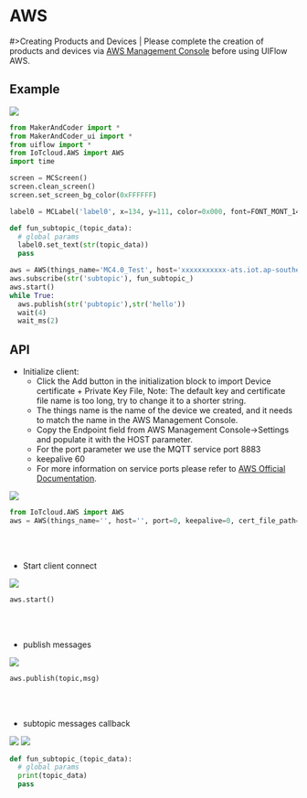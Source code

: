 # AWS

#>Creating Products and Devices | Please complete the creation of products and devices via [AWS Management Console](https://aws.amazon.com/) before using UIFlow AWS.

## Example

<img class="blockly_svg" src="https://makerandcoder.com/MCLab/blockly/iot_cloud/aws/uiflow_block_aws_example.svg">

```python
from MakerAndCoder import *
from MakerAndCoder_ui import *
from uiflow import *
from IoTcloud.AWS import AWS
import time

screen = MCScreen()
screen.clean_screen()
screen.set_screen_bg_color(0xFFFFFF)

label0 = MCLabel('label0', x=134, y=111, color=0x000, font=FONT_MONT_14, parent=None)

def fun_subtopic_(topic_data):
  # global params
  label0.set_text(str(topic_data))
  pass

aws = AWS(things_name='MC4.0_Test', host='xxxxxxxxxxx-ats.iot.ap-southeast-1.amazonaws.com', port=8883, keepalive=60, cert_file_path='', private_key_path='')
aws.subscribe(str('subtopic'), fun_subtopic_)
aws.start()
while True:
  aws.publish(str('pubtopic'),str('hello'))
  wait(4)
  wait_ms(2)
```

## API


- Initialize client:
  - Click the Add button in the initialization block to import Device certificate + Private Key File, Note: The default key and certificate file name is too long, try to change it to a shorter string.
  - The things name is the name of the device we created, and it needs to match the name in the AWS Management Console.
  - Copy the Endpoint field from AWS Management Console->Settings and populate it with the HOST parameter.
  - For the port parameter we use the MQTT service port 8883
  - keepalive 60 
  - For more information on service ports please refer to [AWS Official Documentation](https://docs.aws.amazon.com/iot/latest/developerguide/protocols.html?icmpid=docs_iot_console).

<img class="blockly_svg" src="https://makerandcoder.com/MCLab/blockly/iot_cloud/aws/uiflow_block_aws_init.svg">


```python
from IoTcloud.AWS import AWS
aws = AWS(things_name='', host='', port=0, keepalive=0, cert_file_path='', private_key_path='')
```
<br /><br />

- Start client connect

<img class="blockly_svg" src="https://makerandcoder.com/MCLab/blockly/iot_cloud/aws/uiflow_block_aws_start.svg">

```python
aws.start()
```
<br /><br />

- publish messages

<img class="blockly_svg" src="https://makerandcoder.com/MCLab/blockly/iot_cloud/aws/uiflow_block_aws_publish.svg">

```python
aws.publish(topic,msg)
```
<br /><br />

- subtopic messages callback

<img class="blockly_svg" src="https://makerandcoder.com/MCLab/blockly/iot_cloud/aws/uiflow_block_aws_sub.svg">

<img class="blockly_svg" src="https://makerandcoder.com/MCLab/blockly/iot_cloud/aws/uiflow_block_aws_get_topic_data.svg">

```python
def fun_subtopic_(topic_data):
  # global params
  print(topic_data)
  pass

```



